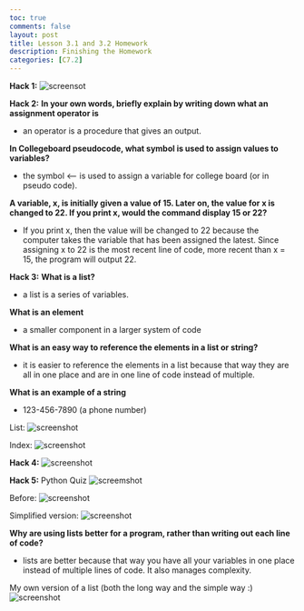 ```yaml
---
toc: true
comments: false
layout: post
title: Lesson 3.1 and 3.2 Homework
description: Finishing the Homework
categories: [C7.2]
---
```



**Hack 1:**
![screensot](https://i.paste.pics/K5204.png)

**Hack 2:**
**In your own words, briefly explain by writing down what an assignment operator is**
- an operator is a procedure that gives an output.

**In Collegeboard pseudocode, what symbol is used to assign values to variables?**
- the symbol <-- is used to assign a variable for college board (or in pseudo code).

**A variable, x, is initially given a value of 15. Later on, the value for x is changed to 22. If you print x, would the command display 15 or 22?**
- If you print x, then the value will be changed to 22 because the computer takes the variable that has been assigned the latest. Since assigning x to 22 is the most recent line of code, more recent than x = 15, the program will output 22.

**Hack 3:**
**What is a list?**
- a list is a series of variables.

**What is an element**
- a smaller component in a larger system of code

**What is an easy way to reference the elements in a list or string?**
- it is easier to reference the elements in a list because that way they are all in one place and are in one line of code instead of multiple.

**What is an example of a string**
- 123-456-7890 (a phone number)

List:
![screenshot](https://i.paste.pics/K3QEP.png)

Index:
![screenshot](https://i.paste.pics/K3QFQ.png)

**Hack 4:**
![screenshot](https://i.paste.pics/K48GV.png)

**Hack 5:**
Python Quiz
![screemshot](https://i.paste.pics/K51YC.png)

Before:
![screenshot](https://i.paste.pics/K3QNG.png)

Simplified version:
![screenshot](https://i.paste.pics/K3QQK.png)

**Why are using lists better for a program, rather than writing out each line of code?**
- lists are better because that way you have all your variables in one place instead of multiple lines of code. It also manages complexity.

My own version of a list (both the long way and the simple way :)
![screenshot](https://i.paste.pics/K3QTI.png)